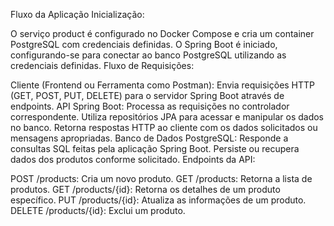 
Fluxo da Aplicação
Inicialização:

O serviço product é configurado no Docker Compose e cria um container PostgreSQL com credenciais definidas.
O Spring Boot é iniciado, configurando-se para conectar ao banco PostgreSQL utilizando as credenciais definidas.
Fluxo de Requisições:

Cliente (Frontend ou Ferramenta como Postman):
Envia requisições HTTP (GET, POST, PUT, DELETE) para o servidor Spring Boot através de endpoints.
API Spring Boot:
Processa as requisições no controlador correspondente.
Utiliza repositórios JPA para acessar e manipular os dados no banco.
Retorna respostas HTTP ao cliente com os dados solicitados ou mensagens apropriadas.
Banco de Dados PostgreSQL:
Responde a consultas SQL feitas pela aplicação Spring Boot.
Persiste ou recupera dados dos produtos conforme solicitado.
Endpoints da API:

POST /products: Cria um novo produto.
GET /products: Retorna a lista de produtos.
GET /products/{id}: Retorna os detalhes de um produto específico.
PUT /products/{id}: Atualiza as informações de um produto.
DELETE /products/{id}: Exclui um produto.
